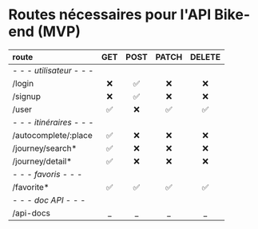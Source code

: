 # Routes nécessaires pour l'API Bike-end (MVP)

| route                |  GET  | POST | PATCH | DELETE |
| :------------------- | :---: | :---: | :---: | :----: |
| - - - *utilisateur* - - - |      |      |      |      |
| /login               |   ❌   |   ✅   |   ❌   |   ❌   |
| /signup              |   ❌   |   ✅   |   ❌   |   ❌   |
| /user                |   ✅   |   ❌   |   ✅   |   ✅   |
| - - - *itinéraires* - - - |      |      |      |      |
| /autocomplete/:place |   ✅   |   ❌   |   ❌   |   ❌   |
| /journey/search*     |   ✅   |   ❌   |   ❌   |   ❌   |
| /journey/detail*     |   ✅   |   ❌   |   ❌   |   ❌   |
| - - - *favoris* - - -     |      |      |      |      |
| /favorite*           |   ✅   |   ✅   |   ✅   |   ✅   |
| - - - *doc API* - - -     |      |      |      |      |
| /api-docs            |   _   |   _   |   _   |   _   |
